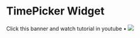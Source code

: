 # TimePicker Widget

Click this banner and watch tutorial in youtube • [![](https://cdn.dribbble.com/userupload/16517556/file/original-e5d218029220977f6e9761718f654a6c.png?resize=1024x576)](https://youtu.be/DMUyBwL6Xa0?si=HhA5lvURDh8XM_zQ)
